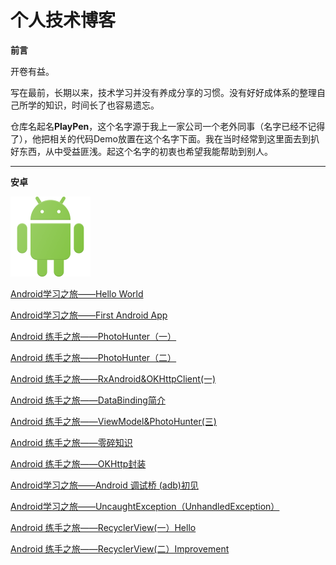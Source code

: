 # 个人技术博客

**前言**

开卷有益。

写在最前，长期以来，技术学习并没有养成分享的习惯。没有好好成体系的整理自己所学的知识，时间长了也容易遗忘。

仓库名起名**PlayPen**，这个名字源于我上一家公司一个老外同事（名字已经不记得了），他把相关的代码Demo放置在这个名字下面。我在当时经常到这里面去到扒好东西，从中受益匪浅。起这个名字的初衷也希望我能帮助到别人。

------

**安卓**

![](/images/logo_android.png)



[Android学习之旅——Hello World](https://github.com/soapgu/PlayPen/issues/1)

[Android学习之旅——First Android App](https://github.com/soapgu/PlayPen/issues/2)

[Android 练手之旅——PhotoHunter（一）](https://github.com/soapgu/PlayPen/issues/3)

[Android 练手之旅——PhotoHunter（二）](https://github.com/soapgu/PlayPen/issues/4)

[Android 练手之旅——RxAndroid&OKHttpClient(一)](https://github.com/soapgu/PlayPen/issues/5)

[Android 练手之旅——DataBinding简介](https://github.com/soapgu/PlayPen/issues/6)

[Android 练手之旅——ViewModel&PhotoHunter(三)](https://github.com/soapgu/PlayPen/issues/7)

[Android 练手之旅——零碎知识](https://github.com/soapgu/PlayPen/issues/8)

[Android 练手之旅——OKHttp封装](https://github.com/soapgu/PlayPen/issues/9)

[Android学习之旅——Android 调试桥 (adb)初见](https://github.com/soapgu/PlayPen/issues/10)

[Android学习之旅——UncaughtException（UnhandledException）](https://github.com/soapgu/PlayPen/issues/11)

[Android 练手之旅——RecyclerView(一）Hello](https://github.com/soapgu/PlayPen/issues/12)

[Android 练手之旅——RecyclerView(二）Improvement](https://github.com/soapgu/PlayPen/issues/13)